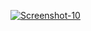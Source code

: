 <a href="https://image.prntscr.com/image/mnFU2NcUS9iXcE2bA8TWFA.png"><img src="https://image.prntscr.com/image/mnFU2NcUS9iXcE2bA8TWFA.png" alt="Screenshot-10" border="0"></a>


